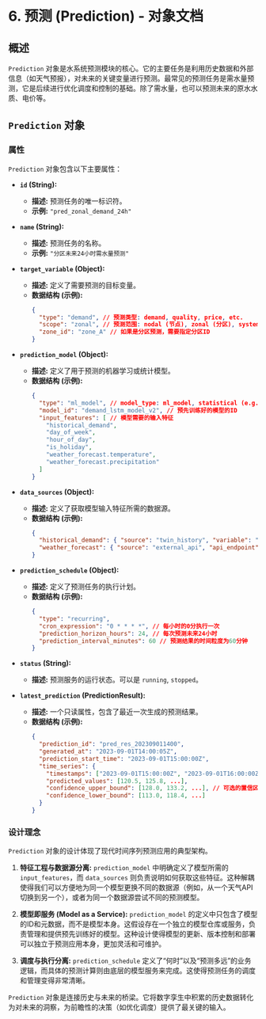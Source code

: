 # 6. 预测 (Prediction) - 对象文档

## 概述

`Prediction` 对象是水系统预测模块的核心。它的主要任务是利用历史数据和外部信息（如天气预报），对未来的关键变量进行预测。最常见的预测任务是需水量预测，它是后续进行优化调度和控制的基础。除了需水量，也可以预测未来的原水水质、电价等。

## `Prediction` 对象

### 属性

`Prediction` 对象包含以下主要属性：

*   **`id` (String):**
    *   **描述:** 预测任务的唯一标识符。
    *   **示例:** `"pred_zonal_demand_24h"`

*   **`name` (String):**
    *   **描述:** 预测任务的名称。
    *   **示例:** `"分区未来24小时需水量预测"`

*   **`target_variable` (Object):**
    *   **描述:** 定义了需要预测的目标变量。
    *   **数据结构 (示例):**
        ```json
        {
          "type": "demand", // 预测类型: demand, quality, price, etc.
          "scope": "zonal", // 预测范围: nodal (节点), zonal (分区), system (全系统)
          "zone_id": "zone_A" // 如果是分区预测，需要指定分区ID
        }
        ```

*   **`prediction_model` (Object):**
    *   **描述:** 定义了用于预测的机器学习或统计模型。
    *   **数据结构 (示例):**
        ```json
        {
          "type": "ml_model", // model_type: ml_model, statistical (e.g. ARIMA), hybrid
          "model_id": "demand_lstm_model_v2", // 预先训练好的模型的ID
          "input_features": [ // 模型需要的输入特征
            "historical_demand",
            "day_of_week",
            "hour_of_day",
            "is_holiday",
            "weather_forecast.temperature",
            "weather_forecast.precipitation"
          ]
        }
        ```

*   **`data_sources` (Object):**
    *   **描述:** 定义了获取模型输入特征所需的数据源。
    *   **数据结构 (示例):**
        ```json
        {
          "historical_demand": { "source": "twin_history", "variable": "demand", "zone_id": "zone_A" },
          "weather_forecast": { "source": "external_api", "api_endpoint": "https://api.weather.com/v1/forecast" }
        }
        ```

*   **`prediction_schedule` (Object):**
    *   **描述:** 定义了预测任务的执行计划。
    *   **数据结构 (示例):**
        ```json
        {
          "type": "recurring",
          "cron_expression": "0 * * * *", // 每小时的0分执行一次
          "prediction_horizon_hours": 24, // 每次预测未来24小时
          "prediction_interval_minutes": 60 // 预测结果的时间粒度为60分钟
        }
        ```

*   **`status` (String):**
    *   **描述:** 预测服务的运行状态。可以是 `running`, `stopped`。

*   **`latest_prediction` (PredictionResult):**
    *   **描述:** 一个只读属性，包含了最近一次生成的预测结果。
    *   **数据结构 (示例):**
        ```json
        {
          "prediction_id": "pred_res_202309011400",
          "generated_at": "2023-09-01T14:00:05Z",
          "prediction_start_time": "2023-09-01T15:00:00Z",
          "time_series": {
            "timestamps": ["2023-09-01T15:00:00Z", "2023-09-01T16:00:00Z", ...],
            "predicted_values": [120.5, 125.8, ...],
            "confidence_upper_bound": [128.0, 133.2, ...], // 可选的置信区间
            "confidence_lower_bound": [113.0, 118.4, ...]
          }
        }
        ```

### 设计理念

`Prediction` 对象的设计体现了现代时间序列预测应用的典型架构。

1.  **特征工程与数据源分离:** `prediction_model` 中明确定义了模型所需的 `input_features`，而 `data_sources` 则负责说明如何获取这些特征。这种解耦使得我们可以方便地为同一个模型更换不同的数据源（例如，从一个天气API切换到另一个），或者为同一个数据源尝试不同的预测模型。

2.  **模型即服务 (Model as a Service):** `prediction_model` 的定义中只包含了模型的ID和元数据，而不是模型本身。这假设存在一个独立的模型仓库或服务，负责管理和提供预先训练好的模型。这种设计使得模型的更新、版本控制和部署可以独立于预测应用本身，更加灵活和可维护。

3.  **调度与执行分离:** `prediction_schedule` 定义了“何时”以及“预测多远”的业务逻辑，而具体的预测计算则由底层的模型服务来完成。这使得预测任务的调度和管理变得非常清晰。

`Prediction` 对象是连接历史与未来的桥梁。它将数字孪生中积累的历史数据转化为对未来的洞察，为前瞻性的决策（如优化调度）提供了最关键的输入。
